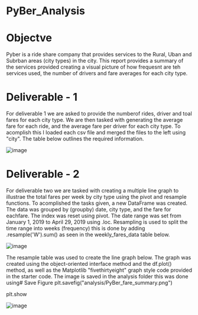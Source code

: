 # PyBer_Analysis
# Objectve 
Pyber is a ride share company that provides services to the Rural, Uban and Subrban areas (city types) in the city. This report provides a summary of the services provided creating a visual picture of how frequesnt are teh services used, the number of drivers and fare averages for each city type. 

# Deliverable - 1 
For deliverable 1 we are asked to  provide the numberof rides, driver and toal fares for each city type. We are then tasked with generating the average fare for each ride, and the average fare per driver for each city type. To acomplish this I loaded each csv file and merged the files to the left using "city". The table below outlines the required information. 

![image](https://user-images.githubusercontent.com/104601282/180115926-814760c2-50b1-434d-b6a1-cce092b9d60d.png)

# Deliverable - 2 
For deliverable two we are tasked with creating a multiple line graph to illustrae the total fares per week by city type using the pivot and resample functions. To acomplished the tasks given, a new DataFrame was created. The data was grouped by (groupby) date, city type, and the fare for eachfare. The index was reset using pivot. The date range was set from January 1, 2019 to April 29, 2019 using .loc. Resampling is used to split the time range into weeks (frequency) this is done by adding .resample('W').sum() as seen in the weekly_fares_data table below.

![image](https://user-images.githubusercontent.com/104601282/180120418-0094f55e-32d3-49fc-8c3b-0906ca48c1b5.png)

The resample table was used to create the line graph below. The graph was created using the object-oriented interface method and the df.plot() method, as well as the Matplotlib "fivethirtyeight" graph style code provided in the starter code. The image is saved in the analysis folder this was done using# Save Figure
plt.savefig("analysis/PyBer_fare_summary.png")

plt.show 

![image](https://user-images.githubusercontent.com/104601282/180121018-5649924d-7e20-4dec-b190-c99c1349bae1.png)



